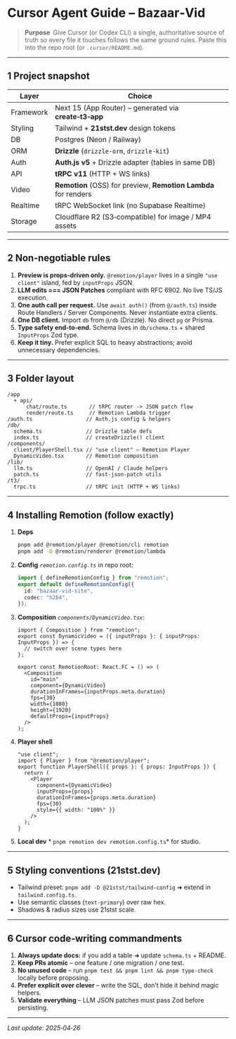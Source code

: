 # Cursor Agent Guide – Bazaar‑Vid

> **Purpose** Give Cursor (or Codex CLI) a single, authoritative source of truth so every file it touches follows the same ground rules.  Paste this into the repo root (or `.cursor/README.md`).

---

## 1 Project snapshot

| Layer | Choice |
|-------|--------|
| Framework | Next 15 (App Router) – generated via **create‑t3‑app** |
| Styling | Tailwind + **21stst.dev** design tokens |
| DB | Postgres (Neon / Railway) |
| ORM | **Drizzle** (`drizzle-orm`, `drizzle-kit`) |
| Auth | **Auth.js v5** + Drizzle adapter (tables in same DB) |
| API | **tRPC v11** (HTTP + WS links) |
| Video | **Remotion** (OSS) for preview, **Remotion Lambda** for renders |
| Realtime | tRPC WebSocket link (no Supabase Realtime) |
| Storage | Cloudflare R2 (S3‑compatible) for image / MP4 assets |

---

## 2 Non‑negotiable rules

1. **Preview is props‑driven only.**  `@remotion/player` lives in a single `"use client"` island, fed by `inputProps` JSON.
2. **LLM edits === JSON Patches** compliant with RFC 6902.  No live TS/JS execution.
3. **One auth call per request.**  Use `await auth()` (from `@/auth.ts`) inside Route Handlers / Server Components.  Never instantiate extra clients.
4. **One DB client.**  Import `db` from `@/db` (Drizzle).  No direct `pg` or Prisma.
5. **Type safety end‑to‑end.**  Schema lives in `db/schema.ts` + shared `InputProps` Zod type.
6. **Keep it tiny.**  Prefer explicit SQL to heavy abstractions; avoid unnecessary dependencies.

---

## 3 Folder layout

```
/app
  + api/
      chat/route.ts       // tRPC router -> JSON patch flow
      render/route.ts     // Remotion Lambda trigger
/auth.ts                 // Auth.js config & helpers
/db/
  schema.ts              // Drizzle table defs
  index.ts               // createDrizzle() client
/components/
  client/PlayerShell.tsx // "use client" – Remotion Player
  DynamicVideo.tsx       // Remotion composition
/lib/
  llm.ts                 // OpenAI / Claude helpers
  patch.ts               // fast-json-patch utils
/t3/
  trpc.ts                // tRPC init (HTTP + WS links)
```

---

## 4 Installing Remotion (follow **exactly**)

1. **Deps**
   ```bash
   pnpm add @remotion/player @remotion/cli remotion
   pnpm add -D @remotion/renderer @remotion/lambda
   ```
2. **Config**
   *`remotion.config.ts`* in repo root:
   ```ts
   import { defineRemotionConfig } from "remotion";
   export default defineRemotionConfig({
     id: "bazaar-vid-site",
     codec: "h264",
   });
   ```
3. **Composition**
   *`components/DynamicVideo.tsx`*:
   ```tsx
   import { Composition } from "remotion";
   export const DynamicVideo = ({ inputProps }: { inputProps: InputProps }) => {
     // switch over scene types here
   };

   export const RemotionRoot: React.FC = () => (
     <Composition
       id="main"
       component={DynamicVideo}
       durationInFrames={inputProps.meta.duration}
       fps={30}
       width={1080}
       height={1920}
       defaultProps={inputProps}
     />
   );
   ```
4. **Player shell**
   ```tsx
   "use client";
   import { Player } from "@remotion/player";
   export function PlayerShell({ props }: { props: InputProps }) {
     return (
       <Player
         component={DynamicVideo}
         inputProps={props}
         durationInFrames={props.meta.duration}
         fps={30}
         style={{ width: "100%" }}
       />
     );
   }
   ```
5. **Local dev**
   * `pnpm remotion dev remotion.config.ts`* for studio.

---

## 5 Styling conventions (21stst.dev)

* Tailwind preset: `pnpm add -D @21stst/tailwind-config` ➜ extend in `tailwind.config.ts`.
* Use semantic classes (`text‑primary`) over raw hex.
* Shadows & radius sizes use 21stst scale.

---

## 6 Cursor code‑writing commandments

1. **Always update docs:** if you add a table ➜ update `schema.ts` + README.
2. **Keep PRs atomic** – one feature / one migration / one test.
3. **No unused code** – run `pnpm test && pnpm lint && pnpm type-check` locally before proposing.
4. **Prefer explicit over clever** – write the SQL, don’t hide it behind magic helpers.
5. **Validate everything** – LLM JSON patches must pass Zod before persisting.

---

*Last update: 2025‑04‑26*

